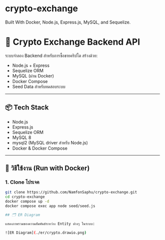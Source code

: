 # crypto-exchange
Built With Docker, Node.js, Express.js, MySQL, and Sequelize.

# 🚀 Crypto Exchange Backend API

ระบบจำลอง Backend สำหรับการซื้อขายคริปโต สร้างด้วย:

- Node.js + Express
- Sequelize ORM
- MySQL (ผ่าน Docker)
- Docker Compose
- Seed Data สำหรับทดสอบระบบ

---

## 📦 Tech Stack

- Node.js
- Express.js
- Sequelize ORM
- MySQL 8
- mysql2 (MySQL driver สำหรับ Node.js)
- Docker & Docker Compose

---

## 🚀 วิธีใช้งาน (Run with Docker)

### 1. Clone โปรเจค

```bash
git clone https://github.com/NamfonSaphu/crypto-exchange.git
cd crypto-exchange
docker compose up -d
docker compose exec app node seed/seed.js

## 🗂️ ER Diagram

แสดงภาพรวมของความสัมพันธ์ระหว่าง Entity ต่างๆ ในระบบ:

![ER Diagram](./er/crypto.drawio.png)